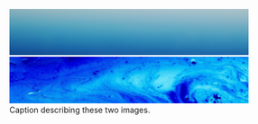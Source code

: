 <figure class="half">
    <a href="/assets/images/image-filename-1-large.jpg"><img src="/images/background10.jpg"></a>
    <a href="/assets/images/image-filename-2-large.jpg"><img src="/images/background2.jpg"></a>
    <figcaption>Caption describing these two images.</figcaption>
</figure>
